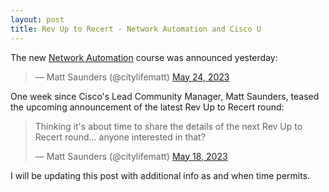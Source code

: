```yaml
---
layout: post
title: Rev Up to Recert - Network Automation and Cisco U
---
```


The new [Network Automation](https://learningnetwork.cisco.com/s/question/0D56e0000CytbYNCQY/rev-up-to-recert-network-automation-and-cisco-u) course was announced yesterday:

<blockquote class="twitter-tweet" data-lang="en"><p lang="en" dir="ltr"></p>&mdash; Matt Saunders (@citylifematt) <a href="https://twitter.com/citylifematt/status/1661443981086167040?s=61">May 24, 2023</a></blockquote> <script async src="//platform.twitter.com/widgets.js" charset="utf-8"></script>

One week since Cisco's Lead Community Manager, Matt Saunders, teased the upcoming announcement of the latest Rev Up to Recert round:

<blockquote class="twitter-tweet" data-lang="en"><p lang="en" dir="ltr"> Thinking it's about time to share the details of the next Rev Up to Recert round... anyone interested in that? </p>&mdash; Matt Saunders (@citylifematt) <a href="https://twitter.com/citylifematt/status/1659226231215104000">May 18, 2023</a></blockquote> <script async src="//platform.twitter.com/widgets.js" charset="utf-8"></script>

I will be updating this post with additional info as and when time permits.
